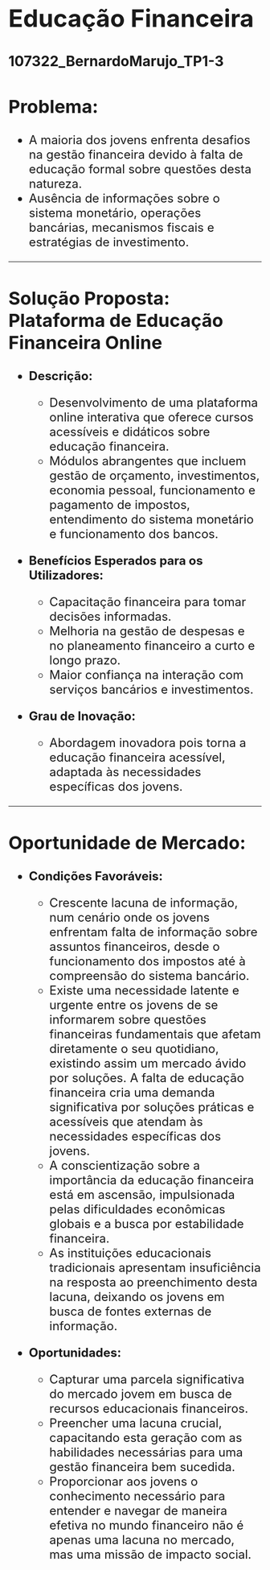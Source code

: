 <font size= "5">

# **Educação Financeira**
### **107322_BernardoMarujo_TP1-3**

## **Problema:**
  - A maioria dos jovens enfrenta desafios na gestão financeira devido à falta de educação formal sobre questões desta natureza.
  - Ausência de informações sobre o sistema monetário, operações bancárias, mecanismos fiscais e estratégias de investimento.

---

## **Solução Proposta: Plataforma de Educação Financeira Online**

- **Descrição:**
  - Desenvolvimento de uma plataforma online interativa que oferece cursos acessíveis e didáticos sobre educação financeira.
  - Módulos abrangentes que incluem gestão de orçamento, investimentos, economia pessoal, funcionamento e pagamento de impostos, entendimento do sistema monetário e funcionamento dos bancos.

- **Benefícios Esperados para os Utilizadores:**
  - Capacitação financeira para tomar decisões informadas.
  - Melhoria na gestão de despesas e no planeamento financeiro a curto e longo prazo.
  - Maior confiança na interação com serviços bancários e investimentos.

- **Grau de Inovação:**
  - Abordagem inovadora pois torna a educação financeira acessível, adaptada às necessidades específicas dos jovens.

---

## **Oportunidade de Mercado:**

- **Condições Favoráveis:**
  - Crescente lacuna de informação, num cenário onde os jovens enfrentam falta de informação sobre assuntos financeiros, desde o funcionamento dos impostos até à compreensão do sistema bancário.
  - Existe uma necessidade latente e urgente entre os jovens de se informarem sobre questões financeiras fundamentais que afetam diretamente o seu quotidiano, existindo assim um mercado ávido por soluções. A falta de educação financeira cria uma demanda significativa por soluções práticas e acessíveis que atendam às necessidades específicas dos jovens.
  - A conscientização sobre a importância da educação financeira está em ascensão, impulsionada pelas dificuldades econômicas globais e a busca por estabilidade financeira.
  - As instituições educacionais tradicionais apresentam insuficiência na resposta ao preenchimento desta lacuna, deixando os jovens em busca de fontes externas de informação.

- **Oportunidades:**
  - Capturar uma parcela significativa do mercado jovem em busca de recursos educacionais financeiros.
  - Preencher uma lacuna crucial, capacitando esta geração com as habilidades necessárias para uma gestão financeira bem sucedida.
  - Proporcionar aos jovens o conhecimento necessário para entender e navegar de maneira efetiva no mundo financeiro não é apenas uma lacuna no mercado, mas uma missão de impacto social.

</font>
